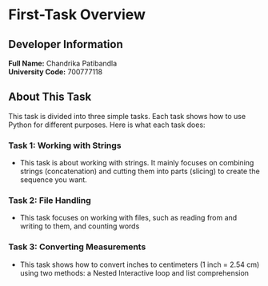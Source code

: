 # First-Task Overview

## Developer Information
**Full Name:** Chandrika Patibandla  
**University Code:** 700777118
  
## About This Task
This task is divided into three simple tasks. Each task shows how to use Python for different purposes. Here is what each task does:

### Task 1: Working with Strings
- This task is about working with strings. It mainly focuses on combining strings (concatenation) and cutting them into parts (slicing) to create the sequence you want.

### Task 2: File Handling
- This task focuses on working with files, such as reading from and writing to them, and counting words

### Task 3: Converting Measurements
- This task shows how to convert inches to centimeters (1 inch = 2.54 cm) using two methods: a Nested Interactive loop and list comprehension

